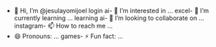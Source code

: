 - 👋 Hi, I’m @jesulayomijoel
login ai- 👀 I’m interested in ...
excel- 🌱 I’m currently learning ...
learning ai- 💞️ I’m looking to collaborate on ...
instagram- 📫 How to reach me ...
- 😄 Pronouns: ...
games- ⚡ Fun fact: ...

<!---
jesulayomijoel/jesulayomijoel is a ✨ special ✨ repository because its `README.md` (this file) appears on your GitHub profile.
You can click the Preview link to take a look at your changes.
--->
